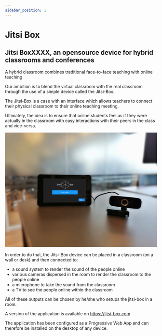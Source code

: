 ```yaml
---
sidebar_position: 1
---
```

# Jitsi Box

## Jitsi BoxXXXX, an opensource device for hybrid classrooms and conferences

A hybrid classroom combines traditional face-to-face teaching with online teaching.

Our ambition is to blend the virtual classroom with the real classroom through the use of a simple device called the Jitsi-Box.

The Jitsi-Box is a case with an interface which allows teachers to connect their physical classroom to their online teaching meeting.

Ultimately, the idea is to ensure that online students feel as if they were actually in the classroom with easy interactions with their peers in the class and vice-versa.

![Jitsi Box](./img/jitsi-box-in-hybrid-classroom.png)

In order to do that, the Jitsi-Box device can be placed in a classroom (on a wall or desk) and then connected to:

* a sound system to render the sound of the people online
* various cameras dispersed in the room to render the classroom to the people online
* a microphone to take the sound from the classroom
* a TV to see the people online within the classroom

All of these outputs can be chosen by he/she who setups the jitsi-box in a room.

A version of the application is available on https://jitsi-box.com

The application has been configured as a Progressive Web App and can therefore be installed on the desktop of any device.
